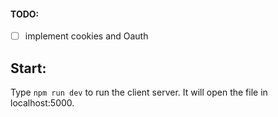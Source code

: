 #### TODO:

- [ ] implement cookies and Oauth

## Start:

Type `npm run dev` to run the client server. It will open the file in localhost:5000.
